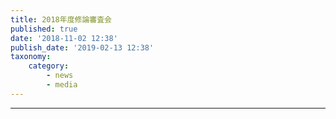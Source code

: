 ```yaml
---
title: 2018年度修論審査会
published: true
date: '2018-11-02 12:38'
publish_date: '2019-02-13 12:38'
taxonomy:
    category:
        - news
        - media
---
```


---
